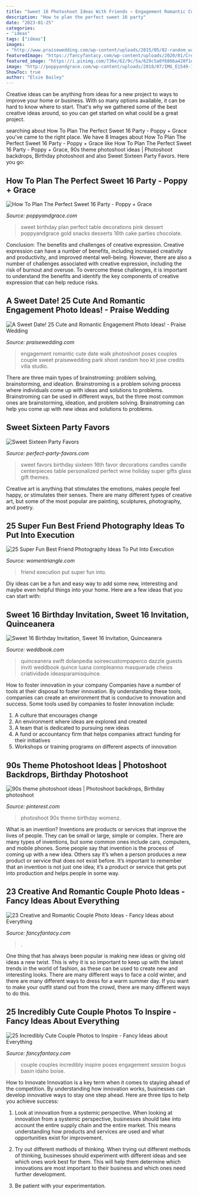 ```yaml
---
title: "Sweet 16 Photoshoot Ideas With Friends ~ Engagement Romantic Cute Date Walk Photoshoot Poses Couples Couple Sweet Praisewedding Park Shoot Random Hoo Kt Jose Credits Villa Studio"
description: "How to plan the perfect sweet 16 party"
date: "2023-01-25"
categories:
- "ideas"
tags: ["ideas"]
images:
- "http://www.praisewedding.com/wp-content/uploads/2015/05/02-random_walk.jpg"
featuredImage: "https://fancyfantacy.com/wp-content/uploads/2020/01/Creative-and-Romantic-Couple-Photo-Ideas-17.jpg"
featured_image: "https://i.pinimg.com/736x/62/9c/5a/629c5a0f6866a420f1da4cbbab79b229.jpg"
image: "http://poppyandgrace.com/wp-content/uploads/2018/07/IMG_E1549-1.jpg"
ShowToc: true
author: "Elsie Bailey"
---
```



Creative ideas can be anything from ideas for a new project to ways to improve your home or business. With so many options available, it can be hard to know where to start. That's why we gathered some of the best creative ideas around, so you can get started on what could be a great project.

	

		
searching about How To Plan The Perfect Sweet 16 Party - Poppy + Grace you've came to the right place. We have 8 Images about How To Plan The Perfect Sweet 16 Party - Poppy + Grace like How To Plan The Perfect Sweet 16 Party - Poppy + Grace, 90s theme photoshoot ideas | Photoshoot backdrops, Birthday photoshoot and also Sweet Sixteen Party Favors. Here you go:
		
    
## How To Plan The Perfect Sweet 16 Party - Poppy + Grace

<img loading=lazy src="http://poppyandgrace.com/wp-content/uploads/2018/07/IMG_E1549-1.jpg" onerror="this.onerror=null;this.src='https://tse1.mm.bing.net/th?id=OIP.9ebfFnZogOajhFbDrYoI7wHaJ4&amp;pid=15.1';" alt="How To Plan The Perfect Sweet 16 Party - Poppy + Grace">

_Source: poppyandgrace.com_

>sweet birthday plan perfect table decorations pink dessert poppyandgrace gold snacks desserts 16th cake parties chocolate. 

	

Conclusion: The benefits and challenges of creative expression.
Creative expression can have a number of benefits, including increased creativity and productivity, and improved mental well-being. However, there are also a number of challenges associated with creative expression, including the risk of burnout and overuse. To overcome these challenges, it is important to understand the benefits and identify the key components of creative expression that can help reduce risks.

    
## A Sweet Date! 25 Cute And Romantic Engagement Photo Ideas! - Praise Wedding

<img loading=lazy src="http://www.praisewedding.com/wp-content/uploads/2015/05/02-random_walk.jpg" onerror="this.onerror=null;this.src='https://tse4.mm.bing.net/th?id=OIP.4Rco0JMViOCoH4ABO-Ph8wHaPp&amp;pid=15.1';" alt="A Sweet Date! 25 Cute and Romantic Engagement Photo Ideas! - Praise Wedding">

_Source: praisewedding.com_

>engagement romantic cute date walk photoshoot poses couples couple sweet praisewedding park shoot random hoo kt jose credits villa studio. 

	

There are three main types of brainstroming: problem solving, brainstorming, and ideation.
Brainstroming is a problem solving process where individuals come up with ideas and solutions to problems. Brainstroming can be used in different ways, but the three most common ones are brainstorming, ideation, and problem solving. Brainstroming can help you come up with new ideas and solutions to problems.

    
## Sweet Sixteen Party Favors

<img loading=lazy src="https://www.perfect-party-favors.com/image-files/sweet_16_3.jpg" onerror="this.onerror=null;this.src='https://tse3.mm.bing.net/th?id=OIP.qAXjfKDP7DXfBduebyhk0AHaI4&amp;pid=15.1';" alt="Sweet Sixteen Party Favors">

_Source: perfect-party-favors.com_

>sweet favors birthday sixteen 16th favor decorations candles candle centerpieces table personalized perfect wine holiday super gifts glass gift themes. 

	

Creative art is anything that stimulates the emotions, makes people feel happy, or stimulates their senses. There are many different types of creative art, but some of the most popular are painting, sculptures, photography, and poetry.

    
## 25 Super Fun Best Friend Photography Ideas To Put Into Execution

<img loading=lazy src="https://www.womentriangle.com/wp-content/uploads/2015/10/love1.jpg" onerror="this.onerror=null;this.src='https://tse1.mm.bing.net/th?id=OIP.Z0OrNuuSvB8Wpj2mb7U5ZwHaLH&amp;pid=15.1';" alt="25 Super Fun Best Friend Photography Ideas To Put Into Execution">

_Source: womentriangle.com_

>friend execution put super fun into. 

	

Diy ideas can be a fun and easy way to add some new, interesting and maybe even helpful things into your home. Here are a few ideas that you can start with: 

    
## Sweet 16 Birthday Invitation, Sweet 16 Invitation, Quinceanera

<img loading=lazy src="http://s3.weddbook.me/t1/2/6/5/2657340/sweet-16-birthday-invitation-sweet-16-invitation-quinceanera-invitation-25-glitter-birthday-invitations-gold-silver-purple-blue-pink.jpg" onerror="this.onerror=null;this.src='https://tse3.mm.bing.net/th?id=OIP.jJXn7PEvLHKnp2ROTLBW-AHaKf&amp;pid=15.1';" alt="Sweet 16 Birthday Invitation, Sweet 16 Invitation, Quinceanera">

_Source: weddbook.com_

>quinceanera swift dolanpedia soireecustompaperco dazzle guests inviti weddbook quince luana compleanno masquerade cheios criatividade ideasparamisquince. 

	

How to foster innovation in your company
Companies have a number of tools at their disposal to foster innovation. By understanding these tools, companies can create an environment that is conducive to innovation and success. 
Some tools used by companies to foster innovation include: 

1. A culture that encourages change 
2. An environment where ideas are explored and created 
3. A team that is dedicated to pursuing new ideas 
4. A fund or accountancy firm that helps companies attract funding for their initiatives 
5. Workshops or training programs on different aspects of innovation 

    
## 90s Theme Photoshoot Ideas | Photoshoot Backdrops, Birthday Photoshoot

<img loading=lazy src="https://i.pinimg.com/736x/62/9c/5a/629c5a0f6866a420f1da4cbbab79b229.jpg" onerror="this.onerror=null;this.src='https://tse3.mm.bing.net/th?id=OIP.40plsfpAVFR2kjVATXCyKQHaLH&amp;pid=15.1';" alt="90s theme photoshoot ideas | Photoshoot backdrops, Birthday photoshoot">

_Source: pinterest.com_

>photoshoot 90s theme birthday womenz. 

	

What is an invention?
Inventions are products or services that improve the lives of people. They can be small or large, simple or complex. There are many types of inventions, but some common ones include cars, computers, and mobile phones. Some people say that invention is the process of coming up with a new idea. Others say it’s when a person produces a new product or service that does not exist before. It’s important to remember that an invention is not just one idea; it’s a product or service that gets put into production and helps people in some way.

    
## 23 Creative And Romantic Couple Photo Ideas - Fancy Ideas About Everything

<img loading=lazy src="https://fancyfantacy.com/wp-content/uploads/2020/01/Creative-and-Romantic-Couple-Photo-Ideas-17.jpg" onerror="this.onerror=null;this.src='https://tse3.mm.bing.net/th?id=OIP.oUIye6LcLXCdkQHbVCpXBAHaJQ&amp;pid=15.1';" alt="23 Creative and Romantic Couple Photo Ideas - Fancy Ideas about Everything">

_Source: fancyfantacy.com_

>. 

	

One thing that has always been popular is making new ideas or giving old ideas a new twist. This is why it is so important to keep up with the latest trends in the world of fashion, as these can be used to create new and interesting looks. There are many different ways to face a cold winter, and there are many different ways to dress for a warm summer day. If you want to make your outfit stand out from the crowd, there are many different ways to do this.

    
## 25 Incredibly Cute Couple Photos To Inspire - Fancy Ideas About Everything

<img loading=lazy src="https://fancyfantacy.com/wp-content/uploads/2020/05/Incredibly-Cute-Couple-Photos-to-Inspire-5.jpg" onerror="this.onerror=null;this.src='https://tse4.mm.bing.net/th?id=OIP.jE1jSNnHH_4KafksmKEp5QHaLG&amp;pid=15.1';" alt="25 Incredibly Cute Couple Photos to Inspire - Fancy Ideas about Everything">

_Source: fancyfantacy.com_

>couple couples incredibly inspire poses engagement session bogus basin idaho boise. 

	

How to Innovate
Innovation is a key term when it comes to staying ahead of the competition. By understanding how innovation works, businesses can develop innovative ways to stay one step ahead. Here are three tips to help you achieve success:
1. Look at innovation from a systemic perspective. When looking at innovation from a systemic perspective, businesses should take into account the entire supply chain and the entire market. This means understanding how products and services are used and what opportunities exist for improvement.

2. Try out different methods of thinking. When trying out different methods of thinking, businesses should experiment with different ideas and see which ones work best for them. This will help them determine which innovations are most important to their business and which ones need further development.

3. Be patient with your experimentation.

